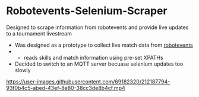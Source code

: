 # Robotevents-Selenium-Scraper
Designed to scrape information from robotevents and provide live updates to a tournament livestream
- Was designed as a prototype to collect live match data from [robotevents](https://www.robotevents.com/robot-competitions/vex-robotics-competition/RE-VRC-22-7814.html#results-)
- - reads skills and match information using pre-set XPATHs
- Decided to switch to an MQTT server becuase selenium updates too slowly

https://user-images.githubusercontent.com/69182320/212187794-93f0b4c5-abed-43ef-8e80-38cc3de8b4cf.mp4

